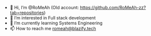 - 👋 Hi, I’m @RoMeAh (Old account: https://github.com/RoMeAh-zz?tab=repositories)
- 👀 I’m interested in Full stack development
- 🌱 I’m currently learning Systems Engineering
- 📫 How to reach me romeah@blazify.tech
